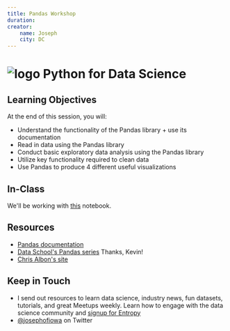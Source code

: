 ```yaml
---
title: Pandas Workshop
duration: 
creator:
    name: Joseph
    city: DC
---
```


# ![logo](https://ga-dash.s3.amazonaws.com/production/assets/logo-9f88ae6c9c3871690e33280fcf557f33.png) Python for Data Science

## Learning Objectives

At the end of this session, you will:
- Understand the functionality of the Pandas library + use its documentation
- Read in data using the Pandas library
- Conduct basic exploratory data analysis using the Pandas library
- Utilize key functionality required to clean data
- Use Pandas to produce 4 different useful visualizations

## In-Class

We'll be working with [this](https://github.com/josephofiowa/GA-DSI/blob/master/python-for-data-science/pandas-workshop.ipynb) notebook.

## Resources

- [Pandas documentation](http://pandas.pydata.org/pandas-docs/stable/)
- [Data School's Pandas series](http://www.dataschool.io/easier-data-analysis-with-pandas/) Thanks, Kevin!
- [Chris Albon's site](https://chrisalbon.com/)

## Keep in Touch

- I send out resources to learn data science, industry news, fun datasets, tutorials, and great Meetups weekly. Learn how to engage with the data science community and [signup for Entropy](https://www.josephofiowa.com/entropy)
- [@josephofiowa](https://twitter.com/josephofiowa) on Twitter


